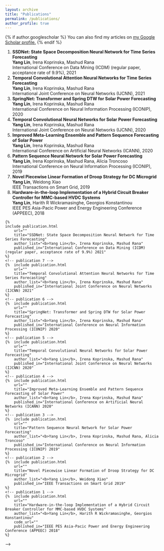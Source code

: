 ```yaml
---
layout: archive
title: "Publications"
permalink: /publications/
author_profile: true
---
```


{% if author.googlescholar %}
  You can also find my articles on <u><a href="{{author.googlescholar}}">my Google Scholar profile</a>.</u>
{% endif %}

<ol>
  <li><b>SSDNet: State Space Decomposition Neural Network for Time Series Forecasting</b><br> 
	<b>Yang Lin</b>, Irena Koprinska, Mashud Rana<br> 
	International Conference on Data Mining (ICDM) (regular paper, acceptance rate of 9.9%), 2021<br> 
    </li>
  <li><b>Temporal Convolutional Attention Neural Networks for Time Series Forecasting</b><br> 
	<b>Yang Lin</b>, Irena Koprinska, Mashud Rana<br> 
	International Joint Conference on Neural Networks (IJCNN), 2021<br> 
    </li>
  <li><b>SpringNet: Transformer and Spring DTW for Solar Power Forecasting</b><br> 
	<b>Yang Lin</b>, Irena Koprinska, Mashud Rana<br> 
	International Conference on Neural Information Processing (ICONIP), 2020<br> 
    </li>
  <li><b>Temporal Convolutional Neural Networks for Solar Power Forecasting</b><br> 
	<b>Yang Lin</b>, Irena Koprinska, Mashud Rana<br> 
	International Joint Conference on Neural Networks (IJCNN), 2020<br> 
    </li>
  <li><b>Improved Meta-Learning Ensemble and Pattern Sequence Forecasting of Solar Power</b><br> 
	<b>Yang Lin</b>, Irena Koprinska, Mashud Rana<br> 
	International Conference on Artificial Neural Networks (ICANN), 2020<br> 
    </li>
  <li><b>Pattern Sequence Neural Network for Solar Power Forecasting</b><br> 
	<b>Yang Lin</b>, Irena Koprinska, Mashud Rana, Alicia Troncoso<br> 
	International Conference on Neural Information Processing (ICONIP), 2019<br> 
    </li>
  <li><b>Novel Piecewise Linear Formation of Droop Strategy for DC Microgrid</b><br> 
	<b>Yang Lin</b>, Weidong Xiao<br> 
	IEEE Transactions on Smart Grid, 2019<br> 
    </li>
  <li><b>Hardware-in-the-loop Implementation of a Hybrid Circuit Breaker Controller for MMC-based HVDC Systems</b><br> 
	<b>Yang Lin</b>, Harith R Wickramasinghe, Georgios Konstantinou<br> 
	IEEE PES Asia-Pacic Power and Energy Engineering Conference (APPEEC), 2018<br> 
    </li>
</ol>

<!-- Publications
======
You can find my full publication list on [Google Scholar](https://scholar.google.com/citations?user=PoAvGRMAAAAJ).
<table width="100%">
	<!-- publication 8 -->
	{%  
	include publication.html 
		url=""
		title="SSDNet: State Space Decomposition Neural Network for Time Series Forecasting" 
		author_list="<b>Yang Lin</b>, Irena Koprinska, Mashud Rana"
		published_in="International Conference on Data Mining (ICDM) (regular paper, acceptance rate of 9.9%) 2021"
	%}
	<!-- publication 7 -->
	{%  include publication.html 
		url=""
		title="Temporal Convolutional Attention Neural Networks for Time Series Forecasting" 
		author_list="<b>Yang Lin</b>, Irena Koprinska, Mashud Rana"
		published_in="International Joint Conference on Neural Networks (IJCNN) 2021"
	%}	
	<!-- publication 6 -->
	{%  include publication.html 
		url=""
		title="SpringNet: Transformer and Spring DTW for Solar Power Forecasting" 
		author_list="<b>Yang Lin</b>, Irena Koprinska, Mashud Rana"
		published_in="International Conference on Neural Information Processing (ICONIP) 2020"
	%}	
	<!-- publication 5 -->
	{%  include publication.html 
		url=""
		title="Temporal Convolutional Neural Networks for Solar Power Forecasting" 
		author_list="<b>Yang Lin</b>, Irena Koprinska, Mashud Rana"
		published_in="International Joint Conference on Neural Networks (IJCNN) 2020"
	%}		
	<!-- publication 4 -->
	{%  include publication.html 
		url=""
		title="Improved Meta-Learning Ensemble and Pattern Sequence Forecasting of Solar Power" 
		author_list="<b>Yang Lin</b>, Irena Koprinska, Mashud Rana"
		published_in="International Conference on Artificial Neural Networks (ICANN) 2020"
	%}	
	<!-- publication 3 -->
	{%  include publication.html 
		url=""
		title="Pattern Sequence Neural Network for Solar Power Forecasting" 
		author_list="<b>Yang Lin</b>, Irena Koprinska, Mashud Rana, Alicia Troncoso"
		published_in="International Conference on Neural Information Processing (ICONIP) 2019"
	%}	
	<!-- publication 2 -->
	{%  include publication.html 
		url=""
		title="Novel Piecewise Linear Formation of Droop Strategy for DC Microgrid" 
		author_list="<b>Yang Lin</b>, Weidong Xiao"
		published_in="IEEE Transactions on Smart Grid 2019"
	%}	
	<!-- publication 1 -->
	{%  include publication.html 
		url=""
		title="Hardware-in-the-loop Implementation of a Hybrid Circuit Breaker Controller for MMC-based HVDC Systems" 
		author_list="<b>Yang Lin</b>, Harith R Wickramasinghe, Georgios Konstantinou"
		code_url=""
		published_in="IEEE PES Asia-Pacic Power and Energy Engineering Conference (APPEEC) 2018"
	%}		
</table> -->

<!-- {% include base_path %} -->
<!-- {% for post in site.publications reversed %}
  {% include archive-single.html %}
{% endfor %} -->
